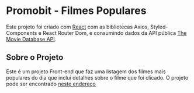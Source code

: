 # Promobit - Filmes Populares

Este projeto foi criado com [React](https://github.com/facebook/create-react-app) com as bibliotecas Axios, Styled-Components e React Router Dom, e consumindo dados da API pública [The Movie Database API](https://developers.themoviedb.org/3/getting-started/introduction).

## Sobre o Projeto

Este é um projeto Front-end que faz uma listagem dos
filmes mais populares do dia que inclui detalhes sobre
o filme que foi clicado.
O projeto pode ser encontrado [neste endereço](renan-imdb-filmes.surge.sh)


